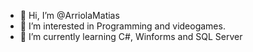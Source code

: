 - 👋 Hi, I’m @ArriolaMatias
- 👀 I’m interested in Programming and videogames.
- 🌱 I’m currently learning C#, Winforms and SQL Server
<!-- 
- 💞️ I’m looking to collaborate on ...
- 📫 How to reach me ...
-->
<!---
ArriolaMatias/ArriolaMatias is a ✨ special ✨ repository because its `README.md` (this file) appears on your GitHub profile.
You can click the Preview link to take a look at your changes.
--->
